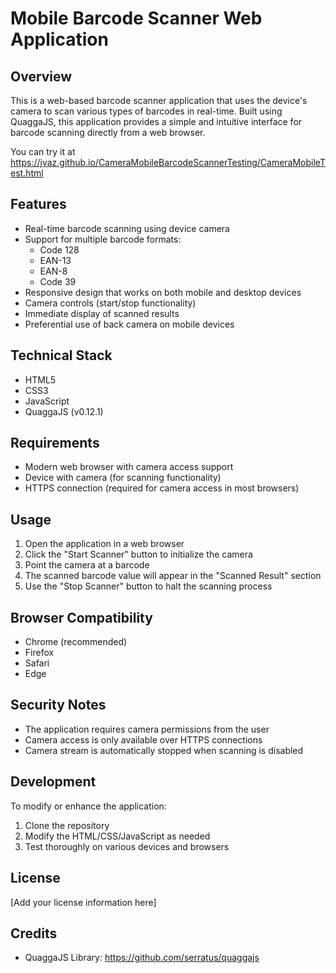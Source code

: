 # Mobile Barcode Scanner Web Application

## Overview
This is a web-based barcode scanner application that uses the device's camera to scan various types of barcodes in real-time. Built using QuaggaJS, this application provides a simple and intuitive interface for barcode scanning directly from a web browser.

You can try it at https://jvaz.github.io/CameraMobileBarcodeScannerTesting/CameraMobileTest.html

## Features
- Real-time barcode scanning using device camera
- Support for multiple barcode formats:
  - Code 128
  - EAN-13
  - EAN-8
  - Code 39
- Responsive design that works on both mobile and desktop devices
- Camera controls (start/stop functionality)
- Immediate display of scanned results
- Preferential use of back camera on mobile devices

## Technical Stack
- HTML5
- CSS3
- JavaScript
- QuaggaJS (v0.12.1)

## Requirements
- Modern web browser with camera access support
- Device with camera (for scanning functionality)
- HTTPS connection (required for camera access in most browsers)

## Usage
1. Open the application in a web browser
2. Click the "Start Scanner" button to initialize the camera
3. Point the camera at a barcode
4. The scanned barcode value will appear in the "Scanned Result" section
5. Use the "Stop Scanner" button to halt the scanning process

## Browser Compatibility
- Chrome (recommended)
- Firefox
- Safari
- Edge

## Security Notes
- The application requires camera permissions from the user
- Camera access is only available over HTTPS connections
- Camera stream is automatically stopped when scanning is disabled

## Development
To modify or enhance the application:
1. Clone the repository
2. Modify the HTML/CSS/JavaScript as needed
3. Test thoroughly on various devices and browsers

## License
[Add your license information here]

## Credits
- QuaggaJS Library: https://github.com/serratus/quaggajs